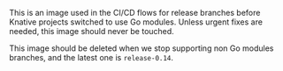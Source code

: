 This is an image used in the CI/CD flows for release branches before Knative
projects switched to use Go modules. Unless urgent fixes are needed, this image
should never be touched.

This image should be deleted when we stop supporting non Go modules branches,
and the latest one is `release-0.14`. 
